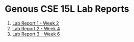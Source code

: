 # Genous CSE 15L Lab Reports

1. [Lab Report 1 - Week 2](https://sgjr247.github.io/cse15l-lab-reports/lab-report-1-week-2.html)
2. [Lab Report 2 - Week 4](https://sgjr247.github.io/cse15l-lab-reports/lab-report-2-week-4.html)
3. [Lab Report 3 - Week 6](https://sgjr247.github.io/cse15l-lab-reports/lab-report-3-week-6.html)
